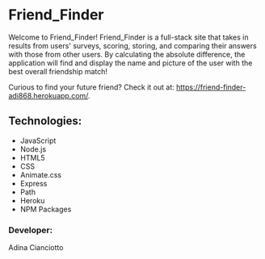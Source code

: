 # Friend_Finder
Welcome to Friend_Finder! Friend_Finder is a full-stack site that takes in results from users' surveys, scoring, storing, and comparing their answers with those from other users. By calculating the absolute difference, the application will find and display the name and picture of the user with the best overall friendship match!

Curious to find your future friend? Check it out at: https://friend-finder-adi868.herokuapp.com/.

## Technologies:
* JavaScript
* Node.js
* HTML5
* CSS
* Animate.css
* Express
* Path
* Heroku
* NPM Packages

### Developer:
Adina Cianciotto
